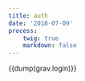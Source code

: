 ```yaml
---
title: auth
date: '2018-07-09'
process:
    twig: true
    markdown: false
---
```


{{dump(grav.login)}}